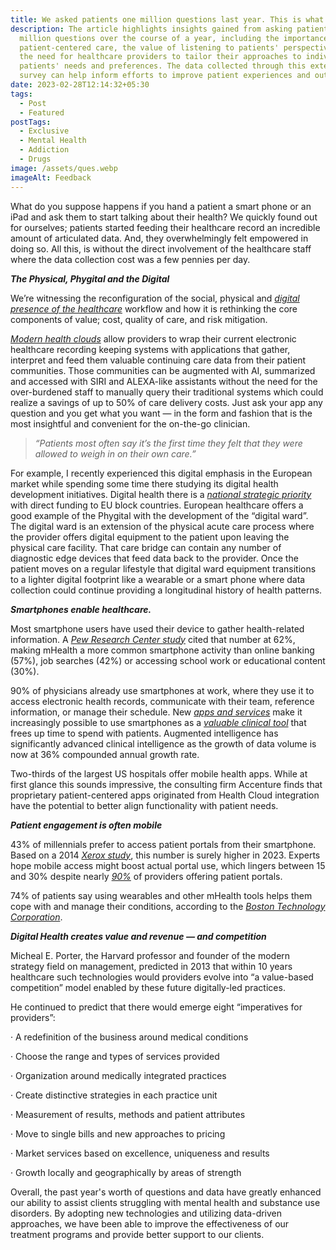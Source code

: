 ```yaml
---
title: We asked patients one million questions last year. This is what we learned.
description: The article highlights insights gained from asking patients one
  million questions over the course of a year, including the importance of
  patient-centered care, the value of listening to patients' perspectives, and
  the need for healthcare providers to tailor their approaches to individual
  patients' needs and preferences. The data collected through this extensive
  survey can help inform efforts to improve patient experiences and outcomes.
date: 2023-02-28T12:14:32+05:30
tags:
  - Post
  - Featured
postTags:
  - Exclusive
  - Mental Health
  - Addiction
  - Drugs
image: /assets/ques.webp
imageAlt: Feedback
---
```

What do you suppose happens if you hand a patient a smart phone or an iPad and ask them to start talking about their health? We quickly found out for ourselves; patients started feeding their healthcare record an incredible amount of articulated data. And, they overwhelmingly felt empowered in doing so. All this, is without the direct involvement of the healthcare staff where the data collection cost was a few pennies per day.

***The Physical, Phygital and the Digital***

We’re witnessing the reconfiguration of the social, physical and *[digital presence of the healthcare](https://hbr.org/2020/12/digital-tools-are-revolutionizing-mental-health-care-in-the-u-s)* workflow and how it is rethinking the core components of value; cost, quality of care, and risk mitigation.

*[Modern health clouds](http://http//www.YOUUniverse.ai)* allow providers to wrap their current electronic healthcare recording keeping systems with applications that gather, interpret and feed them valuable continuing care data from their patient communities. Those communities can be augmented with AI, summarized and accessed with SIRI and ALEXA-like assistants without the need for the over-burdened staff to manually query their traditional systems which could realize a savings of up to 50% of care delivery costs. Just ask your app any question and you get what you want — in the form and fashion that is the most insightful and convenient for the on-the-go clinician.

> *“Patients most often say it’s the first time they felt that they were allowed to weigh in on their own care.”*

For example, I recently experienced this digital emphasis in the European market while spending some time there studying its digital health development initiatives. Digital health there is a *[national strategic priority](https://www.who.int/europe/news/item/13-09-2022-countries-in-the-european-region-adopt-first-ever-digital-health-action-plan)* with direct funding to EU block countries. European healthcare offers a good example of the Phygital with the development of the “digital ward”. The digital ward is an extension of the physical acute care process where the provider offers digital equipment to the patient upon leaving the physical care facility. That care bridge can contain any number of diagnostic edge devices that feed data back to the provider. Once the patient moves on a regular lifestyle that digital ward equipment transitions to a lighter digital footprint like a wearable or a smart phone where data collection could continue providing a longitudinal history of health patterns.

***Smartphones enable healthcare.***

Most smartphone users have used their device to gather health-related information. A *[Pew Research Center study](http://www.pewinternet.org/2015/04/01/chapter-two-usage-and-attitudes-toward-smartphones/)* cited that number at 62%, making mHealth a more common smartphone activity than online banking (57%), job searches (42%) or accessing school work or educational content (30%).

90% of physicians already use smartphones at work, where they use it to access electronic health records, communicate with their team, reference information, or manage their schedule. New *[apps and services](https://mobius.md/2019/07/29/7-ways-healthcare-professionals-use-smartphones/)* make it increasingly possible to use smartphones as a *[valuable clinical tool](https://mobius.md/2019/01/30/create-value-with-mobius/)* that frees up time to spend with patients. Augmented intelligence has significantly advanced clinical intelligence as the growth of data volume is now at 36% compounded annual growth rate.

Two-thirds of the largest US hospitals offer mobile health apps. While at first glance this sounds impressive, the consulting firm Accenture finds that proprietary patient-centered apps originated from Health Cloud integration have the potential to better align functionality with patient needs.

***Patient engagement is often mobile***

43% of millennials prefer to access patient portals from their smartphone. Based on a 2014 *[Xerox study](https://www.news.xerox.com/news/Xerox-EHR-survey-finds-Americans-open-to-online-records)*, this number is surely higher in 2023. Experts hope mobile access might boost actual portal use, which lingers between 15 and 30% despite nearly *[90%](https://patientengagementhit.com/news/how-can-mobile-patient-portals-boost-patient-portal-use-rates)* of providers offering patient portals.

74% of patients say using wearables and other mHealth tools helps them cope with and manage their conditions, according to the *[Boston Technology Corporation](http://www.boston-technology.com/wp-content/uploads/images/The_mHealth_Roadmap_to_Success-4.png)*.

***Digital Health creates value and revenue — and competition***

Micheal E. Porter, the Harvard professor and founder of the modern strategy field on management, predicted in 2013 that within 10 years healthcare such technologies would providers evolve into “a value-based competition” model enabled by these future digitally-led practices.

He continued to predict that there would emerge eight “imperatives for providers”:

· A redefinition of the business around medical conditions

· Choose the range and types of services provided

· Organization around medically integrated practices

· Create distinctive strategies in each practice unit

· Measurement of results, methods and patient attributes

· Move to single bills and new approaches to pricing

· Market services based on excellence, uniqueness and results

· Growth locally and geographically by areas of strength

Overall, the past year's worth of questions and data have greatly enhanced our ability to assist clients struggling with mental health and substance use disorders. By adopting new technologies and utilizing data-driven approaches, we have been able to improve the effectiveness of our treatment programs and provide better support to our clients.
